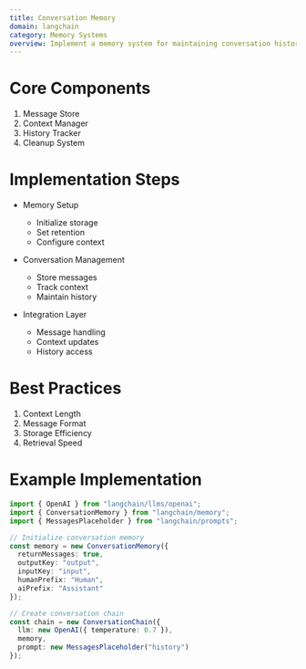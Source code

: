 ```yaml
---
title: Conversation Memory
domain: langchain
category: Memory Systems
overview: Implement a memory system for maintaining conversation history and context.
---
```


# Core Components
1. Message Store
2. Context Manager
3. History Tracker
4. Cleanup System

# Implementation Steps
- Memory Setup
  - Initialize storage
  - Set retention
  - Configure context

- Conversation Management
  - Store messages
  - Track context
  - Maintain history

- Integration Layer
  - Message handling
  - Context updates
  - History access

# Best Practices
1. Context Length
2. Message Format
3. Storage Efficiency
4. Retrieval Speed

# Example Implementation
```typescript
import { OpenAI } from "langchain/llms/openai";
import { ConversationMemory } from "langchain/memory";
import { MessagesPlaceholder } from "langchain/prompts";

// Initialize conversation memory
const memory = new ConversationMemory({
  returnMessages: true,
  outputKey: "output",
  inputKey: "input",
  humanPrefix: "Human",
  aiPrefix: "Assistant"
});

// Create conversation chain
const chain = new ConversationChain({
  llm: new OpenAI({ temperature: 0.7 }),
  memory,
  prompt: new MessagesPlaceholder("history")
});
```

